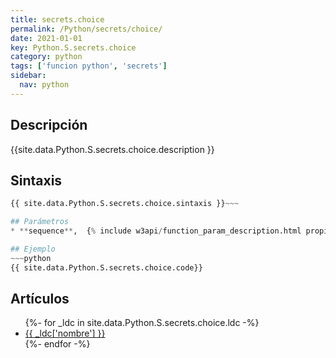 ```yaml
---
title: secrets.choice
permalink: /Python/secrets/choice/
date: 2021-01-01
key: Python.S.secrets.choice
category: python
tags: ['funcion python', 'secrets']
sidebar: 
  nav: python
---
```


## Descripción
{{site.data.Python.S.secrets.choice.description }}

## Sintaxis
~~~python
{{ site.data.Python.S.secrets.choice.sintaxis }}~~~

## Parámetros
* **sequence**,  {% include w3api/function_param_description.html propiedad=site.data.Python.S.secrets.choice valor="sequence" %}

## Ejemplo
~~~python
{{ site.data.Python.S.secrets.choice.code}}
~~~

## Artículos
<ul>
{%- for _ldc in site.data.Python.S.secrets.choice.ldc -%}
   <li>
       <a href="{{_ldc['url'] }}">{{ _ldc['nombre'] }}</a>
   </li>
{%- endfor -%}
</ul>
